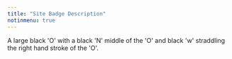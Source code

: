 ```yaml
---
title: "Site Badge Description"
notinmenu: true
---
```


A large black 'O' with a black 'N' middle of the 'O' and black 'w' straddling the right hand stroke of the 'O'.
